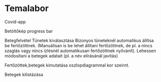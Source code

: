 # Temalabor

Covid-app

Betöltőkép progress bar

Betegfelvétel
Tünetek kiválasztása
Bizonyos tüneteknél automatikus állítsa be fertőzöttnek. (Manuálisan is be lehet állítani fertőzöttnek, de pl. a nincs szaglás vagy nincs ízlésnél automatikusan fertőzöttnek nyilvánít).
Lehessen módosítani a betegek adatait (pl. a név elírásánál javítás)

Fertőzöttek,betegek kimutatása oszlopdiagrammal kor szeirnt.

Betegek kilistázása
